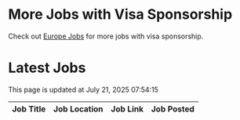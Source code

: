 # More Jobs with Visa Sponsorship

Check out [Europe Jobs](https://github.com/sureshparimi/europejobs#latest-jobs) for more jobs with visa sponsorship.

# Latest Jobs

This page is updated at July 21, 2025 07:54:15

| Job Title | Job Location | Job Link | Job Posted |
| --- | --- | --- | --- |
